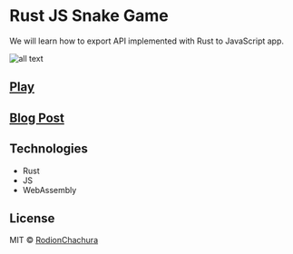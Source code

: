 # Rust JS Snake Game
We will learn how to export API implemented with Rust to JavaScript app.
>

![all text](https://cdn-images-1.medium.com/max/800/1*M8sa3fAx7pOGV5NeX3AVSQ.gif)

## [Play](https://rodionchachura.github.io/rust-js-snake-game/)

## [Blog Post](https://geekrodion.com/blog/rustsnake)

## Technologies
* Rust
* JS
* WebAssembly

## License

MIT © [RodionChachura](https://geekrodion.com)
